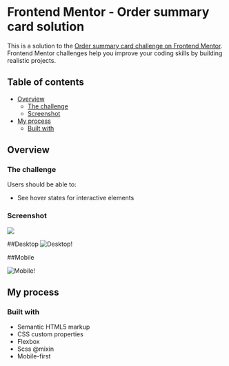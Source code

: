 # Frontend Mentor - Order summary card solution

This is a solution to the [Order summary card challenge on Frontend Mentor](https://www.frontendmentor.io/challenges/order-summary-component-QlPmajDUj). Frontend Mentor challenges help you improve your coding skills by building realistic projects. 

## Table of contents

- [Overview](#overview)
  - [The challenge](#the-challenge)
  - [Screenshot](#screenshot)
- [My process](#my-process)
  - [Built with](#built-with)


## Overview

### The challenge

Users should be able to:

- See hover states for interactive elements

### Screenshot

![](./screenshot.jpg)

##Desktop
![Desktop!](sreenshot/Desktop.png)


##Mobile

![Mobile!](sreenshot/Mobile.png)


## My process

### Built with

- Semantic HTML5 markup
- CSS custom properties
- Flexbox
- Scss @mixin
- Mobile-first 
